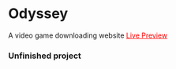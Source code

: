 # Odyssey
 A video game downloading website
<a style="color: red;" href="https://karimaziz69.github.io/Odyssey/">Live Preview</a>

<h3>Unfinished project</h3>
